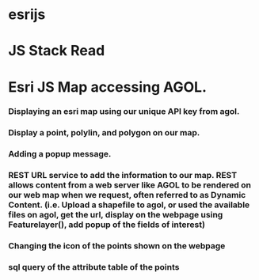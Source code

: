 # esrijs
# JS Stack Read
# Esri JS Map accessing AGOL.
### Displaying an esri map using our unique API key from agol.
### Display a point, polylin, and polygon on our map.
### Adding a popup message.
### REST URL service to add the information to our map. REST allows content from a web server like AGOL to be rendered on our web map when we request, often referred to as Dynamic Content. (i.e. Upload a shapefile to agol, or used the available files on agol, get the url, display on the webpage using Featurelayer(), add popup of the fields of interest)
### Changing the icon of the points shown on the webpage
### sql query of the attribute table of the points
